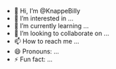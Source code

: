 - 👋 Hi, I’m @KnappeBilly
- 👀 I’m interested in ...
- 🌱 I’m currently learning ...
- 💞️ I’m looking to collaborate on ...
- 📫 How to reach me ...
- 😄 Pronouns: ...
- ⚡ Fun fact: ...

<!---
KnappeBilly/KnappeBilly is a ✨ special ✨ repository because its `README.md` (this file) appears on your GitHub profile.
You can click the Preview link to take a look at your changes.
--->
